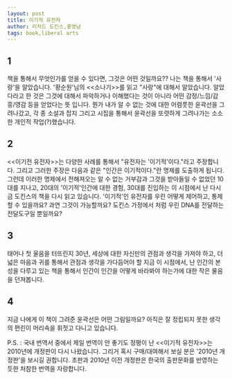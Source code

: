 ```yaml
---
layout: post
title: 이기적 유전자
author: 리처드 도킨스,홍영남
tags: book,liberal arts
---
```


## 1
책을 통해서 무엇인가를 얻을 수 있다면, 그것은 어떤 것일까요?? 나는 책을 통해서 '사랑'을 알았습니다. '황순원'님의 <<소나기>>를 읽고 "사랑"에 대해서 알았습니다. 알았다라고 한 것은 그것에 대해서 파악하거나 이해했다는 것이 아니라 어떤 감정/느낌/감흥/영감 등을 얻었다는 뜻 입니다. 뭔가 내가 알 수 없는 것에 대한 어렴풋한 윤곽선을 그려나갔고, 각 종 소설과 잡지 그리고 시집을 통해서 윤곽선을 또렷하게 그려나가는 소소한 개인적 작업(?)했습니다.

## 2
<<이기전 유전자>>는 다양한 사례를 통해서 "유전자는 '이기적'이다."라고 주장합니다. 그리고 그러한 주장은 다음과 같은 "인간은 이기적이다."란 명제를 도출하게 됩니다. 그런데 이러한 명제에서 전해져오는 알 수 없는 거부감과 그것을 받아들일 수 없었던 10대를 지나고, 20대의 '이기적'인간에 대한 경험, 30대를 진입하는 이 시점에서 난 다시금 도킨스의 책을 다시 읽고 있습니다. '이기적'인 유전자를 우린 어떻게 제어하고, 통제할 수 있을까요? 과연 그것이 가능할까요? 도킨스 가정에서 처럼 우린 DNA를 전달하는 전달도구일 뿐일까요?

## 3
태어나 첫 울음을 터뜨린지 30년, 세상에 대한 자신만의 관점과 생각을 가져야 하고, 더 넓은 마음과 귀를 통해서 관점과 생각을 가다듬어야 할 지금 이 시점에서, 난 인간의 본성을 다루고 있는 책을 통해서 인간이 인간을 어떻게 바라봐야 하는가에 대한 작은 물음을 던져봅니다.

## 4
지금 나에게 이 책이 그려준 윤곽선은 어떤 그림일까요? 아직은 잘 정립되지 못한 생각의 편린이 머리속을 휘젓고 다니고 있습니다.

P.S. : 국내 번역서 중에서 제일 번역이 안 좋기도 정평이 난 <<이기적 유전자>>는 2010년에 개정판이 다시 나왔습니다. 그리거 혹시 구매/대여해서 보실 분은 '2010년 개정판'을 보시길 권합니다. 초판과 2010년 이전 개정판은 한국의 출판문화를 반영하는 듯한 처참한 번역을 자랑합니다. 